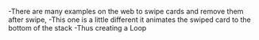 -There are many examples on the web to swipe cards and remove them after swipe, 
-This one is a little different it animates the swiped card to the bottom of the stack
-Thus creating a Loop
